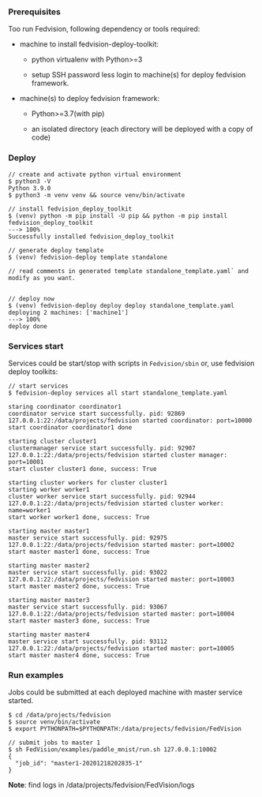 ### Prerequisites

Too run Fedvision, following dependency or tools required:

- machine to install fedvision-deploy-toolkit:

    - python virtualenv with Python>=3
    
    - setup SSH password less login to machine(s) for deploy fedvision framework.

- machine(s) to deploy fedvision framework:
    
    - Python>=3.7(with pip)
    
    - an isolated directory (each directory will be deployed with a copy of code)

### Deploy


<div class="termy">

```console
// create and activate python virtual environment
$ python3 -V
Python 3.9.0
$ python3 -m venv venv && source venv/bin/activate

// install fedvision_deploy_toolkit 
$ (venv) python -m pip install -U pip && python -m pip install fedvision_deploy_toolkit
---> 100%
Successfully installed fedvision_deploy_toolkit 

// generate deploy template
$ (venv) fedvision-deploy template standalone

// read comments in generated template standalone_template.yaml` and modify as you want.


// deploy now
$ (venv) fedvision-deploy deploy deploy standalone_template.yaml
deploying 2 machines: ['machine1']
---> 100%
deploy done

```

</div>

### Services start 

Services could be start/stop with scripts in `Fedvision/sbin` or, use fedvision deploy toolkits:

<div class="termy">

```console
// start services
$ fedvision-deploy services all start standalone_template.yaml

staring coordinator coordinator1
coordinator service start successfully. pid: 92869
127.0.0.1:22:/data/projects/fedvision started coordinator: port=10000
start coordinator coordinator1 done

starting cluster cluster1
clustermanager service start successfully. pid: 92907
127.0.0.1:22:/data/projects/fedvision started cluster manager: port=10001
start cluster cluster1 done, success: True

starting cluster workers for cluster cluster1
starting worker worker1
cluster worker service start successfully. pid: 92944
127.0.0.1:22:/data/projects/fedvision started cluster worker: name=worker1
start worker worker1 done, success: True

starting master master1
master service start successfully. pid: 92975
127.0.0.1:22:/data/projects/fedvision started master: port=10002
start master master1 done, success: True

starting master master2
master service start successfully. pid: 93022
127.0.0.1:22:/data/projects/fedvision started master: port=10003
start master master2 done, success: True

starting master master3
master service start successfully. pid: 93067
127.0.0.1:22:/data/projects/fedvision started master: port=10004
start master master3 done, success: True

starting master master4
master service start successfully. pid: 93112
127.0.0.1:22:/data/projects/fedvision started master: port=10005
start master master4 done, success: True

```

</div>

### Run examples

Jobs could be submitted at each deployed machine with master service started. 


<div class="termy">

```console
$ cd /data/projects/fedvision
$ source venv/bin/activate
$ export PYTHONPATH=$PYTHONPATH:/data/projects/fedvision/FedVision

// submit jobs to master 1
$ sh FedVision/examples/paddle_mnist/run.sh 127.0.0.1:10002
{
  "job_id": "master1-20201218202835-1"
} 
```

</div>

**Note**: find logs in /data/projects/fedvision/FedVision/logs